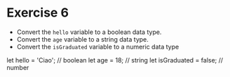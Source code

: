 # Exercise 6

* Convert the `hello` variable to a boolean data type.
* Convert the `age` variable to a string data type.
* Convert the `isGraduated` variable to a numeric data type

let hello = 'Ciao';     // boolean
let age = 18;       // string
let isGraduated = false;     // number
